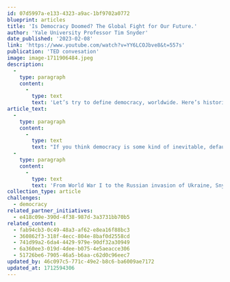 ```yaml
---
id: 07d5997a-e133-4323-a9ac-1bf9702a0772
blueprint: articles
title: 'Is Democracy Doomed? The Global Fight for Our Future.'
author: 'Yale University Professor Tim Snyder'
date_published: '2023-02-08'
link: 'https://www.youtube.com/watch?v=YY6LCOJbve8&t=557s'
publication: 'TED convesation'
image: image-1711906484.jpeg
description:
  -
    type: paragraph
    content:
      -
        type: text
        text: 'Let’s try to define democracy, worldwide. Here’s historian Timothy Snyder, in the first ten minutes of this TED video, describing how it exists inside us. He urges as well that we consider it as a verb, not a noun. And he mentions the dangers of “procedures.”'
article_text:
  -
    type: paragraph
    content:
      -
        type: text
        text: "If you think democracy is some kind of inevitable, default setting for the world, then you aren't going to have it for very long, says historian and author Timothy Snyder. "
  -
    type: paragraph
    content:
      -
        type: text
        text: 'From World War I to the Russian invasion of Ukraine, Snyder dives into the structures that uplift and tear down political systems, offering a historical perspective on the current state of democracy around the world as well as the patterns of thought that lead to tyranny. Learn more about a new approach to democracy that could help create and protect a future of freedom. This conversation, hosted by TED current affairs curator Whitney Pennington Rodgers, was part of an exclusive TED Membership event. '
collection_type: article
challenges:
  - democracy
related_partner_initiatives:
  - e418c09e-390d-4f38-987d-3a3731bb70b5
related_content:
  - fab94cb3-0c49-48a3-af62-e8ea16f88bc3
  - 360862f3-318f-4ecc-804e-8baf0d2558cd
  - 741d99a2-6da4-4429-979e-90df32a30949
  - 6a360ee3-019d-4dee-b075-4e5aeacce306
  - 51726be6-7905-46a5-b6aa-c62d0c96eec7
updated_by: 46c097c5-771c-49e2-b8c6-ba6009ae7172
updated_at: 1712594306
---
```

